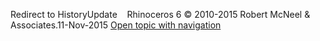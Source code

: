 ---
---

Redirect to HistoryUpdate&#160;
&#160;
Rhinoceros 6 © 2010-2015 Robert McNeel &amp; Associates.11-Nov-2015
 [Open topic with navigation](historyupdate.html) 

